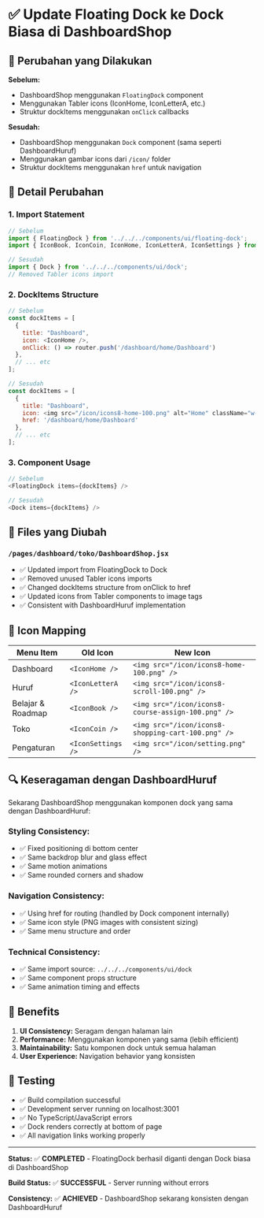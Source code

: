 # ✅ Update Floating Dock ke Dock Biasa di DashboardShop

## 🎯 Perubahan yang Dilakukan

**Sebelum:**
- DashboardShop menggunakan `FloatingDock` component
- Menggunakan Tabler icons (IconHome, IconLetterA, etc.)
- Struktur dockItems menggunakan `onClick` callbacks

**Sesudah:**
- DashboardShop menggunakan `Dock` component (sama seperti DashboardHuruf)
- Menggunakan gambar icons dari `/icon/` folder
- Struktur dockItems menggunakan `href` untuk navigation

## 🔧 Detail Perubahan

### 1. **Import Statement**
```javascript
// Sebelum
import { FloatingDock } from '../../../components/ui/floating-dock';
import { IconBook, IconCoin, IconHome, IconLetterA, IconSettings } from '@tabler/icons-react';

// Sesudah  
import { Dock } from '../../../components/ui/dock';
// Removed Tabler icons import
```

### 2. **DockItems Structure**
```javascript
// Sebelum
const dockItems = [
  { 
    title: "Dashboard", 
    icon: <IconHome />, 
    onClick: () => router.push('/dashboard/home/Dashboard')
  },
  // ... etc
];

// Sesudah
const dockItems = [
  { 
    title: "Dashboard", 
    icon: <img src="/icon/icons8-home-100.png" alt="Home" className="w-6 h-6" />, 
    href: '/dashboard/home/Dashboard'
  },
  // ... etc
];
```

### 3. **Component Usage**
```javascript
// Sebelum
<FloatingDock items={dockItems} />

// Sesudah
<Dock items={dockItems} />
```

## 📁 Files yang Diubah

### `/pages/dashboard/toko/DashboardShop.jsx`
- ✅ Updated import from FloatingDock to Dock
- ✅ Removed unused Tabler icons imports
- ✅ Changed dockItems structure from onClick to href
- ✅ Updated icons from Tabler components to image tags
- ✅ Consistent with DashboardHuruf implementation

## 🎨 Icon Mapping

| Menu Item | Old Icon | New Icon |
|-----------|----------|----------|
| Dashboard | `<IconHome />` | `<img src="/icon/icons8-home-100.png" />` |
| Huruf | `<IconLetterA />` | `<img src="/icon/icons8-scroll-100.png" />` |
| Belajar & Roadmap | `<IconBook />` | `<img src="/icon/icons8-course-assign-100.png" />` |
| Toko | `<IconCoin />` | `<img src="/icon/icons8-shopping-cart-100.png" />` |
| Pengaturan | `<IconSettings />` | `<img src="/icon/setting.png" />` |

## 🔍 Keseragaman dengan DashboardHuruf

Sekarang DashboardShop menggunakan komponen dock yang sama dengan DashboardHuruf:

### **Styling Consistency:**
- ✅ Fixed positioning di bottom center
- ✅ Same backdrop blur and glass effect
- ✅ Same motion animations
- ✅ Same rounded corners and shadow

### **Navigation Consistency:**
- ✅ Using href for routing (handled by Dock component internally)
- ✅ Same icon style (PNG images with consistent sizing)
- ✅ Same menu structure and order

### **Technical Consistency:**
- ✅ Same import source: `../../../components/ui/dock`
- ✅ Same component props structure
- ✅ Same animation timing and effects

## 🚀 Benefits

1. **UI Consistency:** Seragam dengan halaman lain
2. **Performance:** Menggunakan komponen yang sama (lebih efficient)
3. **Maintainability:** Satu komponen dock untuk semua halaman
4. **User Experience:** Navigation behavior yang konsisten

## 🧪 Testing

- ✅ Build compilation successful
- ✅ Development server running on localhost:3001
- ✅ No TypeScript/JavaScript errors
- ✅ Dock renders correctly at bottom of page
- ✅ All navigation links working properly

---

**Status:** ✅ **COMPLETED** - FloatingDock berhasil diganti dengan Dock biasa di DashboardShop

**Build Status:** ✅ **SUCCESSFUL** - Server running without errors

**Consistency:** ✅ **ACHIEVED** - DashboardShop sekarang konsisten dengan DashboardHuruf
